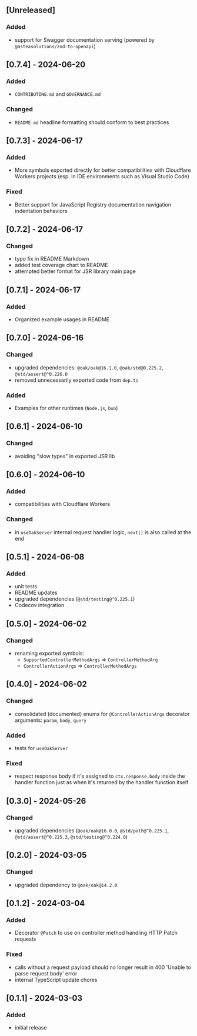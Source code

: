 ## [Unreleased]

### Added

- support for Swagger documentation serving (powered by
  `@asteasolutions/zod-to-openapi`)

## [0.7.4] - 2024-06-20

### Added

- `CONTRIBUTING.md` and `GOVERNANCE.md`

### Changed

- `README.md` headline formatting should conform to best practices

## [0.7.3] - 2024-06-17

### Added

- More symbols exported directly for better compatibilities with Cloudflare
  Workers projects (esp. in IDE environments such as Visual Studio Code)

### Fixed

- Better support for JavaScript Registry documentation navigation indentation
  behaviors

## [0.7.2] - 2024-06-17

### Changed

- typo fix in README Markdown
- added test coverage chart to README
- attempted better format for JSR library main page

## [0.7.1] - 2024-06-17

### Added

- Organized example usages in README

## [0.7.0] - 2024-06-16

### Changed

- upgraded dependencies: `@oak/oak@16.1.0`, `@oak/std@0.225.2`,
  `@std/assert@^0.226.0`
- removed unnecessarily exported code from `dep.ts`

### Added

- Examples for other runtimes (`Node.js`, `bun`)

## [0.6.1] - 2024-06-10

### Changed

- avoiding "slow types" in exported JSR lib

## [0.6.0] - 2024-06-10

### Added

- compatibilities with Cloudflare Workers

### Changed

- in `useOakServer` internal request handler logic, `next()` is also called at
  the end

## [0.5.1] - 2024-06-08

### Added

- unit tests
- README updates
- upgraded dependencies (`@std/testing@^0.225.1`)
- Codecov integration

## [0.5.0] - 2024-06-02

### Changed

- renaming exported symbols:
  - `SupportedControllerMethodArgs` => `ControllerMethodArg`
  - `ControllerActionArgs` => `ControllerMethodArgs`

## [0.4.0] - 2024-06-02

### Changed

- consolidated (documented) enums for `@ControllerActionArgs` decorator
  arguments: `param`, `body`, `query`

### Added

- tests for `useOakServer`

### Fixed

- respect response body if it's assigned to `ctx.response.body` inside the
  handler function just as when it's returned by the handler function itself

## [0.3.0] - 2024-05-26

### Changed

- upgraded dependencies (`@oak/oak@16.0.0`, `@std/path@^0.225.1`,
  `@std/assert@^0.225.3`, `@std/testing@^0.224.0`)

## [0.2.0] - 2024-03-05

### Changed

- upgraded dependency to `@oak/oak@14.2.0`

## [0.1.2] - 2024-03-04

### Added

- Decorator `@Patch` to use on controller method handling HTTP Patch requests

### Fixed

- calls without a request payload should no longer result in 400 'Unable to
  parse request body' error
- internal TypeScript update chores

## [0.1.1] - 2024-03-03

### Added

- initial release
